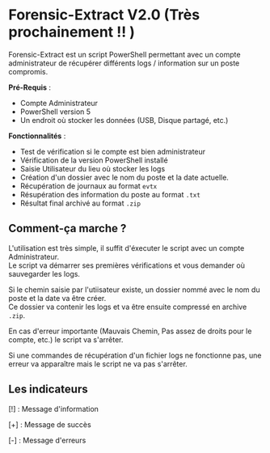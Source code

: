 # Forensic-Extract V2.0 (Très prochainement !! )

Forensic-Extract est un script PowerShell permettant avec un compte administrateur de récupérer différents logs / information sur un poste compromis.  

**Pré-Requis** :
- Compte Administrateur
- PowerShell version 5
- Un endroit où stocker les données (USB, Disque partagé, etc.)


**Fonctionnalités** :
- Test de vérification si le compte est bien administrateur
- Vérification de la version PowerShell installé
- Saisie Utilisateur du lieu où stocker les logs
- Création d'un dossier avec le nom du poste et la date actuelle.
- Récupération de journaux au format `evtx`
- Résupération des information du poste au format `.txt`
- Résultat final archivé au format `.zip`

## Comment-ça marche ?

L'utilisation est très simple, il suffit d'éxecuter le script avec un compte Administrateur.  
Le script va démarrer ses premières vérifications et vous demander où sauvegarder les logs.  

Si le chemin saisie par l'utiisateur existe, un dossier nommé avec le nom du poste et la date va être créer.  
Ce dossier va contenir les logs et va être ensuite compressé en archive `.zip`.  

En cas d'erreur importante (Mauvais Chemin, Pas assez de droits pour le compte, etc.) le script va s'arrêter.

Si une commandes de récupération d'un fichier logs ne fonctionne pas, une erreur va apparaître mais le script ne va pas s'arrêter.  


## **Les indicateurs**

\[!] : Message d'information

\[+] : Message de succès

\[-] : Message d'erreurs

